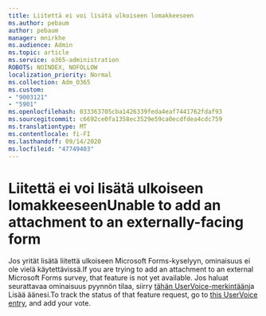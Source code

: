 ```yaml
---
title: Liitettä ei voi lisätä ulkoiseen lomakkeeseen
ms.author: pebaum
author: pebaum
manager: mnirkhe
ms.audience: Admin
ms.topic: article
ms.service: o365-administration
ROBOTS: NOINDEX, NOFOLLOW
localization_priority: Normal
ms.collection: Adm_O365
ms.custom:
- "9003121"
- "5901"
ms.openlocfilehash: 033363705cba1426339feda4eaf7441762fdaf93
ms.sourcegitcommit: c6692ce0fa1358ec3529e59ca0ecdfdea4cdc759
ms.translationtype: MT
ms.contentlocale: fi-FI
ms.lasthandoff: 09/14/2020
ms.locfileid: "47749403"
---
```

# <a name="unable-to-add-an-attachment-to-an-externally-facing-form"></a><span data-ttu-id="707a8-102">Liitettä ei voi lisätä ulkoiseen lomakkeeseen</span><span class="sxs-lookup"><span data-stu-id="707a8-102">Unable to add an attachment to an externally-facing form</span></span>

<span data-ttu-id="707a8-103">Jos yrität lisätä liitettä ulkoiseen Microsoft Forms-kyselyyn, ominaisuus ei ole vielä käytettävissä.</span><span class="sxs-lookup"><span data-stu-id="707a8-103">If you are trying to add an attachment to an external Microsoft Forms survey, that feature is not yet available.</span></span> <span data-ttu-id="707a8-104">Jos haluat seurattavaa ominaisuus pyynnön tilaa, siirry [tähän UserVoice-merkintään](https://go.microsoft.com/fwlink/?linkid=2133069)ja Lisää äänesi.</span><span class="sxs-lookup"><span data-stu-id="707a8-104">To track the status of that feature request, go to [this UserVoice entry](https://go.microsoft.com/fwlink/?linkid=2133069), and add your vote.</span></span>
